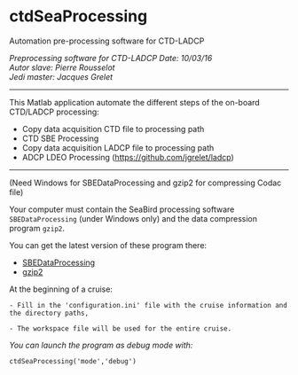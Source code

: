 # ctdSeaProcessing
Automation pre-processing software for CTD-LADCP

 _Preprocessing software for CTD-LADCP_
 _Date: 10/03/16_                                     
 _Autor slave: Pierre Rousselot_                           
 _Jedi master: Jacques Grelet_  
 
-----------------------------------------------------------------------

This Matlab application automate the different steps of the on-board CTD/LADCP processing:
* Copy data acquisition CTD file to processing path                     
* CTD SBE Processing                      
* Copy data acquisition LADCP file to processing path                   
* ADCP LDEO Processing (https://github.com/jgrelet/ladcp)      

-----------------------------------------------------------------------
(Need Windows for SBEDataProcessing and gzip2 for compressing Codac file)   

Your computer must contain the SeaBird processing software `SBEDataProcessing` (under Windows only) and the data compression program `gzip2`.

You can get the latest version of these program there:
* [SBEDataProcessing](http://www.seabird.com/software/sbe-data-processing)
* [gzip2](https://github.com/anandology/gzip2)
	

At the beginning of a cruise:

	- Fill in the 'configuration.ini' file with the cruise information and the directory paths,

	- The workspace file will be used for the entire cruise.

	
_You can launch the program as debug mode with:_
```
ctdSeaProcessing('mode','debug')
```
